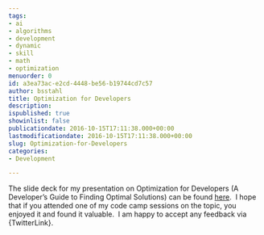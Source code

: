 ```yaml
---
tags:
- ai
- algorithms
- development
- dynamic
- skill
- math
- optimization
menuorder: 0
id: a3ea73ac-e2cd-4448-be56-b19744cd7c57
author: bsstahl
title: Optimization for Developers
description: 
ispublished: true
showinlist: false
publicationdate: 2016-10-15T17:11:38.000+00:00
lastmodificationdate: 2016-10-15T17:11:38.000+00:00
slug: Optimization-for-Developers
categories:
- Development

---
```

The slide deck for my presentation on Optimization for Developers (A Developer’s Guide to Finding Optimal Solutions) can be found [here](https://1drv.ms/p/s!AswbHpz53UVdmJsSyst53CwsuihidQ).  I hope that if you attended one of my code camp sessions on the topic, you enjoyed it and found it valuable.  I am happy to accept any feedback via {TwitterLink}.

